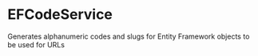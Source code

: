 EFCodeService
=============

Generates alphanumeric codes and slugs for Entity Framework objects to be used for URLs
